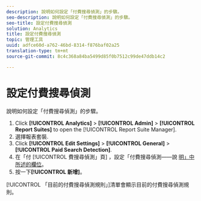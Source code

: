 ```yaml
---
description: 說明如何設定「付費搜尋偵測」的步驟。
seo-description: 說明如何設定「付費搜尋偵測」的步驟。
seo-title: 設定付費搜尋偵測
solution: Analytics
title: 設定付費搜尋偵測
topic: 管理工具
uuid: adfce60d-a762-46bd-8314-f876baf02a25
translation-type: tm+mt
source-git-commit: 8c4c368a84ba5499d85f0b7512c99de47ddb14c2

---
```



# 設定付費搜尋偵測

說明如何設定「付費搜尋偵測」的步驟。

1. Click **[!UICONTROL Analytics]** &gt; **[!UICONTROL Admin]** &gt; **[!UICONTROL Report Suites]** to open the [!UICONTROL Report Suite Manager].
1. 選擇報表套裝.
1. Click **[!UICONTROL Edit Settings]** &gt; **[!UICONTROL General]** &gt; **[!UICONTROL Paid Search Detection]**.
1. 在「付 [!UICONTROL 費搜尋偵測」頁] ，設定「付費搜尋偵測——說 [明」中所述的欄位](/help/admin/admin/paid-search-detection/paid-search-detection.md#section_0C2CFA0AF77B47098BE37CB024665D0D)。
1. 按一下&#x200B;**[!UICONTROL 新增]**。

[!UICONTROL 「目前的付費搜尋偵測規則」]清單會顯示目前的付費搜尋偵測規則。

